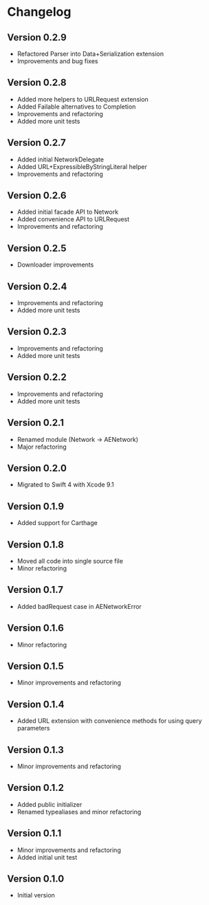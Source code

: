 # Changelog

## Version 0.2.9
- Refactored Parser into Data+Serialization extension
- Improvements and bug fixes

## Version 0.2.8
- Added more helpers to URLRequest extension
- Added Failable alternatives to Completion
- Improvements and refactoring
- Added more unit tests

## Version 0.2.7
- Added initial NetworkDelegate
- Added URL+ExpressibleByStringLiteral helper
- Improvements and refactoring

## Version 0.2.6

- Added initial facade API to Network
- Added convenience API to URLRequest
- Improvements and refactoring

## Version 0.2.5

- Downloader improvements

## Version 0.2.4

- Improvements and refactoring
- Added more unit tests

## Version 0.2.3

- Improvements and refactoring
- Added more unit tests

## Version 0.2.2

- Improvements and refactoring
- Added more unit tests

## Version 0.2.1

- Renamed module (Network -> AENetwork)
- Major refactoring

## Version 0.2.0

- Migrated to Swift 4 with Xcode 9.1

## Version 0.1.9

- Added support for Carthage

## Version 0.1.8

- Moved all code into single source file
- Minor refactoring

## Version 0.1.7

- Added badRequest case in AENetworkError

## Version 0.1.6

- Minor refactoring

## Version 0.1.5

- Minor improvements and refactoring

## Version 0.1.4

- Added URL extension with convenience methods for using query parameters

## Version 0.1.3

- Minor improvements and refactoring

## Version 0.1.2

- Added public initializer
- Renamed typealiases and minor refactoring

## Version 0.1.1

- Minor improvements and refactoring
- Added initial unit test

## Version 0.1.0

- Initial version
